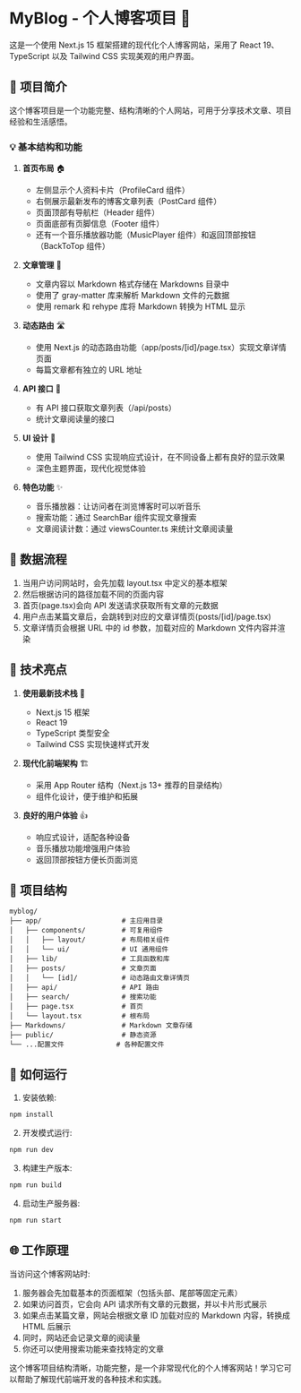 # MyBlog - 个人博客项目 🚀

这是一个使用 Next.js 15 框架搭建的现代化个人博客网站，采用了 React 19、TypeScript 以及 Tailwind CSS 实现美观的用户界面。

## 🌈 项目简介

这个博客项目是一个功能完整、结构清晰的个人网站，可用于分享技术文章、项目经验和生活感悟。

### 💡 基本结构和功能

1. **首页布局** 🏠
   - 左侧显示个人资料卡片（ProfileCard 组件）
   - 右侧展示最新发布的博客文章列表（PostCard 组件）
   - 页面顶部有导航栏（Header 组件）
   - 页面底部有页脚信息（Footer 组件）
   - 还有一个音乐播放器功能（MusicPlayer 组件）和返回顶部按钮（BackToTop 组件）

2. **文章管理** 📝
   - 文章内容以 Markdown 格式存储在 Markdowns 目录中
   - 使用了 gray-matter 库来解析 Markdown 文件的元数据
   - 使用 remark 和 rehype 库将 Markdown 转换为 HTML 显示

3. **动态路由** 🛣️
   - 使用 Next.js 的动态路由功能（app/posts/[id]/page.tsx）实现文章详情页面
   - 每篇文章都有独立的 URL 地址

4. **API 接口** 🔌
   - 有 API 接口获取文章列表（/api/posts）
   - 统计文章阅读量的接口

5. **UI 设计** 🎨
   - 使用 Tailwind CSS 实现响应式设计，在不同设备上都有良好的显示效果
   - 深色主题界面，现代化视觉体验

6. **特色功能** ✨
   - 音乐播放器：让访问者在浏览博客时可以听音乐
   - 搜索功能：通过 SearchBar 组件实现文章搜索
   - 文章阅读计数：通过 viewsCounter.ts 来统计文章阅读量

## 🔄 数据流程

1. 当用户访问网站时，会先加载 layout.tsx 中定义的基本框架
2. 然后根据访问的路径加载不同的页面内容
3. 首页(page.tsx)会向 API 发送请求获取所有文章的元数据
4. 用户点击某篇文章后，会跳转到对应的文章详情页(posts/[id]/page.tsx)
5. 文章详情页会根据 URL 中的 id 参数，加载对应的 Markdown 文件内容并渲染

## 📱 技术亮点

1. **使用最新技术栈** 🚀
   - Next.js 15 框架
   - React 19
   - TypeScript 类型安全
   - Tailwind CSS 实现快速样式开发

2. **现代化前端架构** 🏗️
   - 采用 App Router 结构（Next.js 13+ 推荐的目录结构）
   - 组件化设计，便于维护和拓展

3. **良好的用户体验** 👍
   - 响应式设计，适配各种设备
   - 音乐播放功能增强用户体验
   - 返回顶部按钮方便长页面浏览

## 📁 项目结构

```
myblog/
├── app/                    # 主应用目录
│   ├── components/         # 可复用组件
│   │   ├── layout/         # 布局相关组件
│   │   └── ui/             # UI 通用组件
│   ├── lib/                # 工具函数和库
│   ├── posts/              # 文章页面
│   │   └── [id]/           # 动态路由文章详情页
│   ├── api/                # API 路由
│   ├── search/             # 搜索功能
│   ├── page.tsx            # 首页
│   └── layout.tsx          # 根布局
├── Markdowns/              # Markdown 文章存储
├── public/                 # 静态资源
└── ...配置文件             # 各种配置文件
```

## 🚀 如何运行

1. 安装依赖:
```bash
npm install
```

2. 开发模式运行:
```bash
npm run dev
```

3. 构建生产版本:
```bash
npm run build
```

4. 启动生产服务器:
```bash
npm run start
```

## 🌐 工作原理

当访问这个博客网站时:
1. 服务器会先加载基本的页面框架（包括头部、尾部等固定元素）
2. 如果访问首页，它会向 API 请求所有文章的元数据，并以卡片形式展示
3. 如果点击某篇文章，网站会根据文章 ID 加载对应的 Markdown 内容，转换成 HTML 后展示
4. 同时，网站还会记录文章的阅读量
5. 你还可以使用搜索功能来查找特定的文章

这个博客项目结构清晰，功能完整，是一个非常现代化的个人博客网站！学习它可以帮助了解现代前端开发的各种技术和实践。
